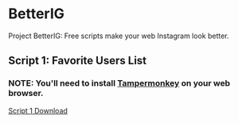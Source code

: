 # BetterIG
Project BetterIG: Free scripts make your web Instagram look better.

## Script 1: Favorite Users List
### NOTE: You'll need to install [Tampermonkey](https://www.tampermonkey.net/) on your web browser.

<a href="#" class="button">Script 1 Download</a>
